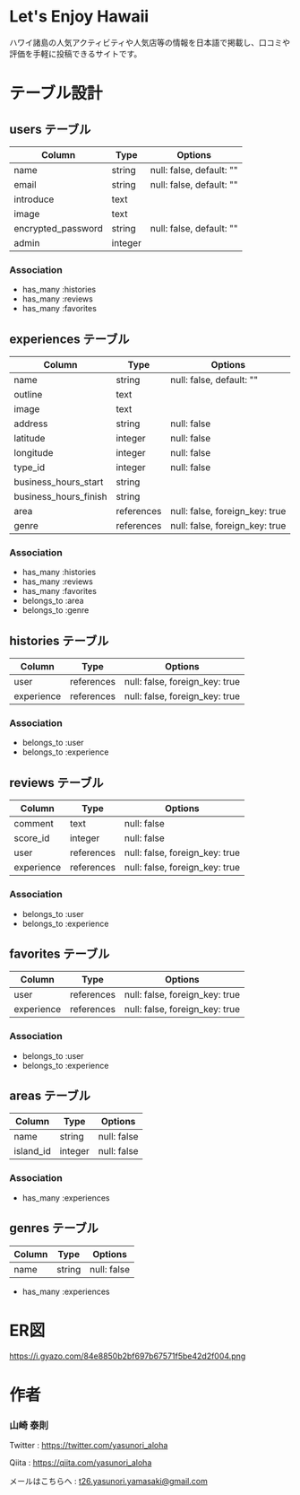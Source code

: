 # Let's Enjoy Hawaii

ハワイ諸島の人気アクティビティや人気店等の情報を日本語で掲載し、口コミや評価を手軽に投稿できるサイトです。

# テーブル設計

## users テーブル

| Column             | Type    | Options                  |
| ------------------ | ------- | ------------------------ |
| name               | string  | null: false, default: "" |
| email              | string  | null: false, default: "" |
| introduce          | text    |                          |
| image              | text    |                          |
| encrypted_password | string  | null: false, default: "" |
| admin              | integer |                          |

### Association

- has_many :histories
- has_many :reviews
- has_many :favorites

## experiences テーブル

| Column                | Type       | Options                        |
| --------------------- | ---------- | ------------------------------ |
| name                  | string     | null: false, default: ""       |
| outline               | text       |                                |
| image                 | text       |                                |
| address               | string     | null: false                    |
| latitude              | integer    | null: false                    |
| longitude             | integer    | null: false                    |
| type_id               | integer    | null: false                    |
| business_hours_start  | string     |                                |
| business_hours_finish | string     |                                |
| area                  | references | null: false, foreign_key: true |
| genre                 | references | null: false, foreign_key: true |

### Association

- has_many :histories
- has_many :reviews
- has_many :favorites
- belongs_to :area
- belongs_to :genre

## histories テーブル

| Column     | Type       | Options                        |
| ---------- | ---------- | ------------------------------ |
| user       | references | null: false, foreign_key: true |
| experience | references | null: false, foreign_key: true |

### Association

- belongs_to :user
- belongs_to :experience

## reviews テーブル

| Column     | Type       | Options                        |
| ---------- | ---------- | ------------------------------ |
| comment    | text       | null: false                    |
| score_id   | integer    | null: false                    |
| user       | references | null: false, foreign_key: true |
| experience | references | null: false, foreign_key: true |

### Association

- belongs_to :user
- belongs_to :experience

## favorites テーブル

| Column     | Type       | Options                        |
| ---------- | ---------- | ------------------------------ |
| user       | references | null: false, foreign_key: true |
| experience | references | null: false, foreign_key: true |

### Association

- belongs_to :user
- belongs_to :experience

## areas テーブル

| Column    | Type    | Options     |
| --------- | ------- | ----------- |
| name      | string  | null: false |
| island_id | integer | null: false |

### Association

- has_many :experiences

## genres テーブル

| Column | Type   | Options     |
| ------ | ------ | ----------- |
| name   | string | null: false |

- has_many :experiences

# ER図
https://i.gyazo.com/84e8850b2bf697b67571f5be42d2f004.png

# 作者
### 山崎 泰則
Twitter : https://twitter.com/yasunori_aloha

Qiita : https://qiita.com/yasunori_aloha

メールはこちらへ : t26.yasunori.yamasaki@gmail.com